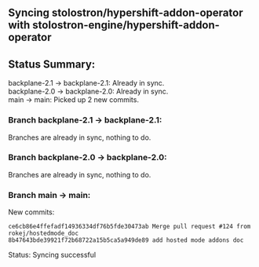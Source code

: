 ## Syncing stolostron/hypershift-addon-operator with stolostron-engine/hypershift-addon-operator

## Status Summary:

backplane-2.1 -> backplane-2.1: Already in sync.  
backplane-2.0 -> backplane-2.0: Already in sync.  
main -> main: Picked up 2 new commits.  

### Branch backplane-2.1 -> backplane-2.1:

Branches are already in sync, nothing to do.

### Branch backplane-2.0 -> backplane-2.0:

Branches are already in sync, nothing to do.

### Branch main -> main:

New commits:

```
ce6cb86e4ffefadf14936334df76b5fde30473ab Merge pull request #124 from rokej/hostedmode_doc
8b47643bde39921f72b68722a15b5ca5a949de89 add hosted mode addons doc
```

Status: Syncing successful
